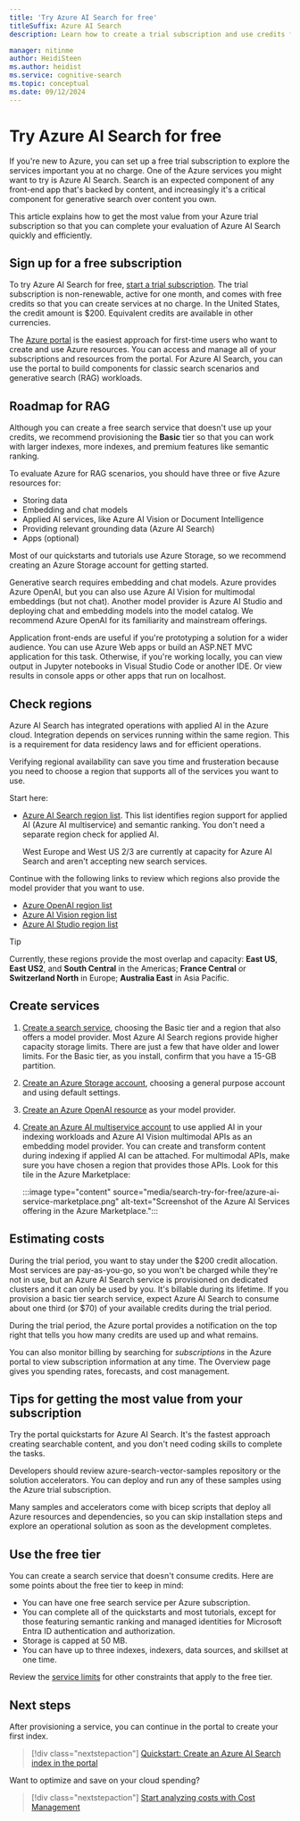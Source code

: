 ```yaml
---
title: 'Try Azure AI Search for free'
titleSuffix: Azure AI Search
description: Learn how to create a trial subscription and use credits for trying advanced features.

manager: nitinme
author: HeidiSteen
ms.author: heidist
ms.service: cognitive-search
ms.topic: conceptual
ms.date: 09/12/2024
---
```


# Try Azure AI Search for free

If you're new to Azure, you can set up a free trial subscription to explore the services important you at no charge. One of the Azure services you might want to try is Azure AI Search. Search is an expected component of any front-end app that's backed by content, and increasingly it's a critical component for generative search over content you own.

This article explains how to get the most value from your Azure trial subscription so that you can complete your evaluation of Azure AI Search quickly and efficiently.

## Sign up for a free subscription

To try Azure AI Search for free, [start a trial subscription](https://azure.microsoft.com/pricing/free-trial/?WT.mc_id=A261C142F). The trial subscription is non-renewable, active for one month, and comes with free credits so that you can create services at no charge. In the United States, the credit amount is $200. Equivalent credits are available in other currencies. 

The [Azure portal](https://portal.azure.com/) is the easiest approach for first-time users who want to create and use Azure resources. You can access and manage all of your subscriptions and resources from the portal. For Azure AI Search, you can use the portal to build components for classic search scenarios and generative search (RAG) workloads.

## Roadmap for RAG

Although you can create a free search service that doesn't use up your credits, we recommend provisioning the **Basic** tier so that you can work with larger indexes, more indexes, and premium features like semantic ranking.

To evaluate Azure for RAG scenarios, you should have three or five Azure resources for:

- Storing data
- Embedding and chat models
- Applied AI services, like Azure AI Vision or Document Intelligence
- Providing relevant grounding data (Azure AI Search)
- Apps (optional)

Most of our quickstarts and tutorials use Azure Storage, so we recommend creating an Azure Storage account for getting started.

Generative search requires embedding and chat models. Azure provides Azure OpenAI, but you can also use Azure AI Vision for multimodal embeddings (but not chat). Another model provider is Azure AI Studio and deploying chat and embedding models into the model catalog. We recommend Azure OpenAI for its familiarity and mainstream offerings.

Application front-ends are useful if you're prototyping a solution for a wider audience. You can use Azure Web apps or build an ASP.NET MVC application for this task. Otherwise, if you're working locally, you can view output in Jupyter notebooks in Visual Studio Code or another IDE. Or view results in console apps or other apps that run on localhost.

## Check regions

Azure AI Search has integrated operations with applied AI in the Azure cloud. Integration depends on services running within the same region. This is a requirement for data residency laws and for efficient operations.

Verifying regional availability can save you time and frusteration because you need to choose a region that supports all of the services you want to use.

Start here:

- [Azure AI Search region list](search-region-support.md). This list identifies region support for applied AI (Azure AI multiservice) and semantic ranking. You don't need a separate region check for applied AI.

  West Europe and West US 2/3 are currently at capacity for Azure AI Search and aren't accepting new search services.

Continue with the following links to review which regions also provide the model provider that you want to use.

- [Azure OpenAI region list](/azure/ai-services/openai/concepts/models#model-summary-table-and-region-availability)
- [Azure AI Vision region list](/azure/ai-services/computer-vision/overview-image-analysis?tabs=4-0#region-availability)
- [Azure AI Studio region list](/azure/ai-studio/reference/region-support)

> [!TIP]
> Currently, these regions provide the most overlap and capacity: **East US**, **East US2**, and **South Central** in the Americas; **France Central** or **Switzerland North** in Europe; **Australia East** in Asia Pacific.

## Create services

1. [Create a search service](search-create-service-portal.md), choosing the Basic tier and a region that also offers a model provider. Most Azure AI Search regions provide higher capacity storage limits. There are just a few that have older and lower limits. For the Basic tier, as you install, confirm that you have a 15-GB partition.

1. [Create an Azure Storage account](/azure/storage/common/storage-account-create?tabs=azure-portal), choosing a general purpose account and using default settings.

1. [Create an Azure OpenAI resource](/azure/ai-services/openai/how-to/create-resource?pivots=web-portal) as your model provider.

1. [Create an Azure AI multiservice account](/azure/ai-services/multi-service-resource?pivots=azportal) to use applied AI in your indexing workloads and Azure AI Vision multimodal APIs as an embedding model provider. You can create and transform content during indexing if applied AI can be attached. For multimodal APIs, make sure you have chosen a region that provides those APIs. Look for this tile in the Azure Marketplace:

   :::image type="content" source="media/search-try-for-free/azure-ai-service-marketplace.png" alt-text="Screenshot of the Azure AI Services offering in the Azure Marketplace.":::

## Estimating costs

During the trial period, you want to stay under the $200 credit allocation. Most services are pay-as-you-go, so you won't be charged while they're not in use, but an Azure AI Search service is provisioned on dedicated clusters and it can only be used by you. It's billable during its lifetime. If you provision a basic tier search service, expect Azure AI Search to consume about one third (or $70) of your available credits during the trial period.

During the trial period, the Azure portal provides a notification on the top right that tells you how many credits are used up and what remains. 

You can also monitor billing by searching for *subscriptions* in the Azure portal to view subscription information at any time. The Overview page gives you spending rates, forecasts, and cost management.

## Tips for getting the most value from your subscription

Try the portal quickstarts for Azure AI Search. It's the fastest approach creating searchable content, and you don't need coding skills to complete the tasks.

Developers should review azure-search-vector-samples repository or the solution accelerators. You can deploy and run any of these samples using the Azure trial subscription. 

Many samples and accelerators come with bicep scripts that deploy all Azure resources and dependencies, so you can skip installation steps and explore an operational solution as soon as the development completes.

## Use the free tier

You can create a search service that doesn't consume credits. Here are some points about the free tier to keep in mind:

- You can have one free search service per Azure subscription.
- You can complete all of the quickstarts and most tutorials, except for those featuring semantic ranking and managed identities for Microsoft Entra ID authentication and authorization.
- Storage is capped at 50 MB.
- You can have up to three indexes, indexers, data sources, and skillset at one time. 

Review the [service limits](search-limits-quotas-capacity.md) for other constraints that apply to the free tier.

## Next steps

After provisioning a service, you can continue in the portal to create your first index.

> [!div class="nextstepaction"]
> [Quickstart: Create an Azure AI Search index in the portal](search-get-started-portal.md)

Want to optimize and save on your cloud spending?

> [!div class="nextstepaction"]
> [Start analyzing costs with Cost Management](/azure/cost-management-billing/costs/quick-acm-cost-analysis?WT.mc_id=costmanagementcontent_docsacmhorizontal_-inproduct-learn)
